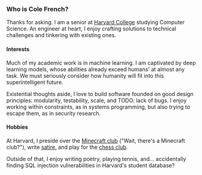 ### Who is Cole French?
Thanks for asking. I am a senior at [Harvard College](https://college.harvard.edu) studying Computer Science. An engineer at heart, I enjoy crafting solutions to technical challenges and tinkering with existing ones.

#### Interests
Much of my academic work is in machine learning. I am captivated by deep learning models, whose abilities already exceed humans' at almost any task. We must seriously consider how humanity will fit into this superintelligent future.

Existential thoughts aside, I love to build software founded on good design principles: modularity, testability, scale, and TODO: lack of bugs. I enjoy working within constraints, as in systems programming, but also trying to escape them, as in security research.

#### Hobbies
At Harvard, I preside over the [Minecraft club](https://humc.club) ("Wait, there's a Minecraft club?"), write [satire](https://satirev.org), and play for the [chess club](https://www.harvardchessclub.org).

Outside of that, I enjoy writing poetry, playing tennis, and&#x2026; accidentally finding SQL injection vulnerabilities in Harvard's student database?
